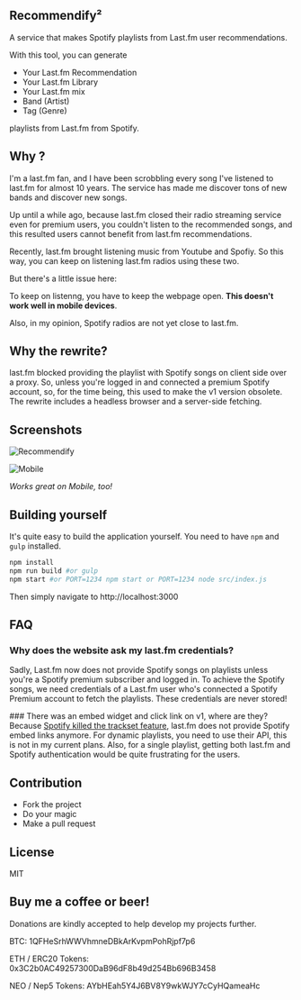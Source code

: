 Recommendify²
--------

A service that makes Spotify playlists from Last.fm user recommendations.

With this tool, you can generate

* Your Last.fm Recommendation
* Your Last.fm Library
* Your Last.fm mix
* Band (Artist)
* Tag (Genre)

playlists from Last.fm from Spotify.

Why ?
--------
I'm a last.fm fan, and I have been scrobbling every song I've listened to last.fm for almost 10 years. The service has made me discover tons of new bands and discover new songs.

Up until a while ago, because last.fm closed their radio streaming service even for premium users, you couldn't listen to the recommended songs, and this resulted users cannot benefit from last.fm recommendations.

Recently, last.fm brought listening music from Youtube and Spofiy. So this way, you can keep on listening last.fm radios using these two.

But there's a little issue here:

To keep on listenng, you have to keep the webpage open. **This doesn't work well in mobile devices**.

Also, in my opinion, Spotify radios are not yet close to last.fm.

Why the rewrite?
--------
last.fm blocked providing the playlist with Spotify songs on client side over a proxy. So, unless you're logged in and connected a premium Spotify account, so, for the time being, this used to make the v1 version obsolete. The rewrite includes a headless browser and a server-side fetching.

Screenshots
--------

![Recommendify](https://i.imgur.com/G5V33ad.png)

![Mobile](https://i.imgur.com/8zsZNMo.png)

*Works great on Mobile, too!*

Building yourself
--------

It's quite easy to build the application yourself. You need to have `npm` and `gulp` installed.

```bash
npm install
npm run build #or gulp
npm start #or PORT=1234 npm start or PORT=1234 node src/index.js
```

Then simply navigate to http://localhost:3000

FAQ
--------

### Why does the website ask my last.fm credentials?
Sadly, Last.fm now does not provide Spotify songs on playlists unless you're a Spotify premium subscriber and logged in. To achieve the Spotify songs, we need credentials of a Last.fm user who's connected a Spotify Premium account to fetch the playlists. These credentials are never stored!

### There was an embed widget and click link on v1, where are they?
Because [Spotify killed the trackset feature](https://developer.spotify.com/documentation/widgets/guides/adding-a-spotify-play-button/#play-button-in-playlists), last.fm does not provide Spotify embed links anymore. For dynamic playlists, you need to use their API, this is not in my current plans. Also, for a single playlist, getting both last.fm and Spotify authentication would be quite frustrating for the users.


Contribution
--------

* Fork the project
* Do your magic
* Make a pull request

License
--------
MIT

Buy me a coffee or beer!
--------

Donations are kindly accepted to help develop my projects further.

BTC: 1QFHeSrhWWVhmneDBkArKvpmPohRjpf7p6

ETH / ERC20 Tokens: 0x3C2b0AC49257300DaB96dF8b49d254Bb696B3458

NEO / Nep5 Tokens: AYbHEah5Y4J6BV8Y9wkWJY7cCyHQameaHc
